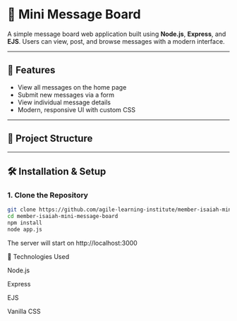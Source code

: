 # 📝 Mini Message Board

A simple message board web application built using **Node.js**, **Express**, and **EJS**. Users can view, post, and browse messages with a modern interface.

---

## 🚀 Features

- View all messages on the home page
- Submit new messages via a form
- View individual message details
- Modern, responsive UI with custom CSS

---

## 📁 Project Structure


---

## 🛠️ Installation & Setup

### 1. Clone the Repository
```bash
git clone https://github.com/agile-learning-institute/member-isaiah-mini-message-board
cd member-isaiah-mini-message-board
npm install
node app.js
```
The server will start on http://localhost:3000

🧩 Technologies Used

Node.js

Express

EJS

Vanilla CSS